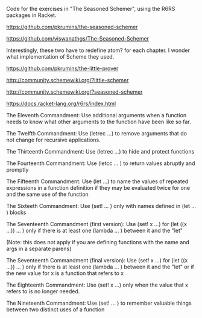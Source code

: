 Code for the exercises in "The Seasoned Schemer", using the R6RS packages in Racket.    

https://github.com/pkrumins/the-seasoned-schemer

https://github.com/viswanathgs/The-Seasoned-Schemer

Interestingly, these two have to redefine atom? for each chapter. I wonder what implementation of Scheme they used.   

https://github.com/pkrumins/the-little-prover

http://community.schemewiki.org/?little-schemer

http://community.schemewiki.org/?seasoned-schemer

https://docs.racket-lang.org/r6rs/index.html

The Eleventh Commandment: Use additional arguments when a function needs to know what other arguments to the function have been like so far.   

The Twelfth Commandment: Use (letrec ...) to remove arguments that do not change for recursive applications.

The Thirteenth Commandment: Use (letrec ...) to hide and protect functions

The Fourteenth Commandment: Use (letcc ... ) to return values abruptly and promptly

The Fifteenth Commandment: Use (let ...) to name the values of repeated
expressions in a function definition if they may be evaluated twice
for one and the same use of the function

The Sixteeth Commandment: Use (set! ... ) only with names defined in (let ... ) blocks

The Seventeenth Commandment (first version): Use (set! x ...) for (let ((x ...)) ... )
only if there is at least one (lambda ... ) between it and the "let"

(Note: this does not apply if you are defining functions with the name and args in a separate parens)

The Seventeenth Commandment (final version): 
Use (set! x ...) for (let ((x ...)) ... )
only if there is at least one (lambda ... ) between it and the "let"
or if the new value for x is a function that refers to x

The Eighteenth Commandment: Use (set! x ...) only when the value that x
refers to is no longer needed.

The Nineteenth Commandment: Use (set! ... ) to remember valuable things
between two distinct uses of a function


